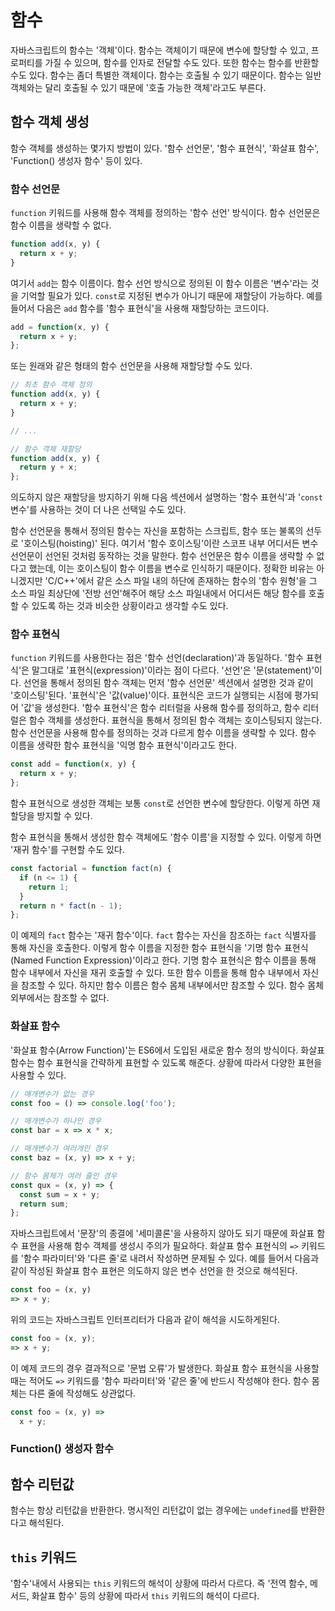 # 함수
자바스크립트의 함수는 '객체'이다. 함수는 객체이기 때문에 변수에 할당할 수 있고, 프로퍼티를 가질 수 있으며, 함수를 인자로 전달할 수도 있다. 또한 함수는
함수를 반환할 수도 있다. 함수는 좀더 특별한 객체이다. 함수는 호출될 수 있기 때문이다. 함수는 일반 객체와는 달리 호출될 수 있기 때문에
'호출 가능한 객체'라고도 부른다.

## 함수 객체 생성
함수 객체를 생성하는 몇가지 방법이 있다. '함수 선언문', '함수 표현식', '화살표 함수', 'Function() 생성자 함수' 등이 있다.

### 함수 선언문
`function` 키워드를 사용해 함수 객체를 정의하는 '함수 선언' 방식이다. 함수 선언문은 함수 이름을 생략할 수 없다.

```javascript
function add(x, y) {
  return x + y;
}
```

여기서 `add`는 함수 이름이다. 함수 선언 방식으로 정의된 이 함수 이름은 '변수'라는 것을 기억할 필요가 있다. `const`로 지정된 변수가 아니기 때문에
재할당이 가능하다. 예를 들어서 다음은 `add` 함수를 '함수 표현식'을 사용해 재할당하는 코드이다.

```javascript
add = function(x, y) {
  return x + y;
};
```

또는 원래와 같은 형태의 함수 선언문을 사용해 재할당할 수도 있다.

```javascript
// 최초 함수 객체 정의
function add(x, y) {
  return x + y;
}

// ...

// 함수 객체 재할당
function add(x, y) {
  return y + x;
};
```

의도하지 않은 재할당을 방지하기 위해 다음 섹션에서 설명하는 '함수 표현식'과 '`const` 변수'를 사용하는 것이 더 나은 선택일 수도 있다.

함수 선언문을 통해서 정의된 함수는 자신을 포함하는 스크립트, 함수 또는 불록의 선두로 '호이스팅(hoisting)' 된다. 여기서 '함수 호이스팅'이란 스코프 내부
어디서든 변수 선언문이 선언된 것처럼 동작하는 것을 말한다. 함수 선언문은 함수 이름을 생략할 수 없다고 했는데, 이는 호이스팅이 함수 이름을 변수로 인식하기
때문이다. 정확한 비유는 아니겠지만 'C/C++'에서 같은 소스 파일 내의 하단에 존재하는 함수의 '함수 원형'을 그 소스 파일 최상단에 '전방 선언'해주어 해당
소스 파일내에서 어디서든 해당 함수를 호출할 수 있도록 하는 것과 비슷한 상황이라고 생각할 수도 있다.

### 함수 표현식
`function` 키워드를 사용한다는 점은 '함수 선언(declaration)'과 동일하다. '함수 표현식'은 말그대로 '표현식(expression)'이라는 점이 다르다.
'선언'은 '문(statement)'이다. 선언을 통해서 정의된 함수 객체는 먼저 '함수 선언문' 섹션에서 설명한 것과 같이 '호이스팅'된다. '표현식'은
'값(value)'이다. 표현식은 코드가 실행되는 시점에 평가되어 '값'을 생성한다. '함수 표현식'은 함수 리터럴을 사용해 함수를 정의하고, 함수 리터럴은 함수
객체를 생성한다. 표현식을 통해서 정의된 함수 객체는 호이스팅되지 않는다. 함수 선언문을 사용해 함수를 정의하는 것과 다르게 함수 이름을 생략할 수 있다.
함수 이름을 생략한 함수 표현식을 '익명 함수 표현식'이라고도 한다.

```javascript
const add = function(x, y) {
  return x + y;
};
```

함수 표현식으로 생성한 객체는 보통 `const`로 선언한 변수에 할당한다. 이렇게 하면 재할당을 방지할 수 있다.

함수 표현식을 통해서 생성한 함수 객체에도 '함수 이름'을 지정할 수 있다. 이렇게 하면 '재귀 함수'를 구현할 수도 있다.

```javascript
const factorial = function fact(n) {
  if (n <= 1) {
    return 1;
  }
  return n * fact(n - 1);
};
```

이 예제의 `fact` 함수는 '재귀 함수'이다. `fact` 함수는 자신을 참조하는 `fact` 식별자를 통해 자신을 호출한다. 이렇게 함수 이름을 지정한 함수 표현식을
'기명 함수 표현식(Named Function Expression)'이라고 한다. 기명 함수 표현식은 함수 이름을 통해 함수 내부에서 자신을 재귀 호출할 수 있다. 또한 함수
이름을 통해 함수 내부에서 자신을 참조할 수 있다. 하지만 함수 이름은 함수 몸체 내부에서만 참조할 수 있다. 함수 몸체 외부에서는 참조할 수 없다.

### 화살표 함수

'화살표 함수(Arrow Function)'는 ES6에서 도입된 새로운 함수 정의 방식이다. 화살표 함수는 함수 표현식을 간략하게 표현할 수 있도록 해준다. 상황에 따라서
다양한 표현을 사용할 수 있다.

```javascript
// 매개변수가 없는 경우
const foo = () => console.log('foo');

// 매개변수가 하나인 경우
const bar = x => x * x;

// 매개변수가 여러개인 경우
const baz = (x, y) => x + y;

// 함수 몸체가 여러 줄인 경우
const qux = (x, y) => {
  const sum = x + y;
  return sum;
};
```

자바스크립트에서 '문장'의 종결에 '세미콜론'을 사용하지 않아도 되기 때문에 화살표 함수 표현을 사용해 함수 객체를 생성시 주의가 필요하다. 화살표 함수 표현식의
`=>` 키워드를 '함수 파라미터'와 '다른 줄'로 내려서 작성하면 문제될 수 있다. 예를 들어서 다음과 같이 작성된 화살표 함수 표현은 의도하지 않은 변수 선언을
한 것으로 해석된다.

```javascript
const foo = (x, y)
=> x + y;
```

위의 코드는 자바스크립트 인터프리터가 다음과 같이 해석을 시도하게된다.

```javascript
const foo = (x, y);
=> x + y;
```

이 예제 코드의 경우 결과적으로 '문법 오류'가 발생한다. 화살표 함수 표현식을 사용할 때는 적어도 `=>` 키워드를 '함수 파라미터'와 '같은 줄'에 반드시 작성해야
한다. 함수 몸체는 다른 줄에 작성해도 상관없다.

```javascript
const foo = (x, y) =>
  x + y;
```

### Function() 생성자 함수

## 함수 리턴값
함수는 항상 리턴값을 반환한다. 명시적인 리턴값이 없는 경우에는 `undefined`를 반환한다고 해석된다.

## `this` 키워드

'함수'내에서 사용되는 `this` 키워드의 해석이 상황에 따라서 다르다. 즉 '전역 함수, 메서드, 화살표 함수' 등의 상황에 따라서 `this` 키워드의 해석이
다르다.